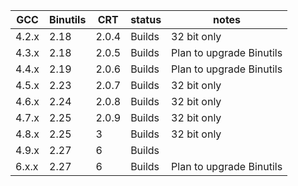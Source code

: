 | GCC   | Binutils | CRT | status | notes |
| ------ | ----- | ------- | ------- | ---------------------------- |
| 4.2.x  | 2.18 | 2.0.4 | Builds | 32 bit only |
| 4.3.x  | 2.18 | 2.0.5 | Builds | Plan to upgrade Binutils |
| 4.4.x  | 2.19 | 2.0.6 | Builds | Plan to upgrade Binutils |
| 4.5.x  | 2.23 | 2.0.7 | Builds | 32 bit only |
| 4.6.x  | 2.24 | 2.0.8 | Builds | 32 bit only |
| 4.7.x  | 2.25 | 2.0.9 | Builds | 32 bit only |
| 4.8.x  | 2.25 | 3 | Builds | 32 bit only |
| 4.9.x  | 2.27 | 6 | Builds | |
| 6.x.x  | 2.27 | 6 | Builds | Plan to upgrade Binutils |
